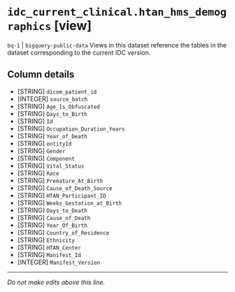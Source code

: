 # `idc_current_clinical.htan_hms_demographics` [view]
`bq-1` | `bigquery-public-data`
Views in this dataset reference the tables in the dataset corresponding to the current IDC version.

## Column details
* [STRING]    `dicom_patient_id`
* [INTEGER]   `source_batch`
* [STRING]    `Age_Is_Obfuscated`
* [STRING]    `Days_to_Birth`
* [STRING]    `Id`
* [STRING]    `Occupation_Duration_Years`
* [STRING]    `Year_of_Death`
* [STRING]    `entityId`
* [STRING]    `Gender`
* [STRING]    `Component`
* [STRING]    `Vital_Status`
* [STRING]    `Race`
* [STRING]    `Premature_At_Birth`
* [STRING]    `Cause_of_Death_Source`
* [STRING]    `HTAN_Participant_ID`
* [STRING]    `Weeks_Gestation_at_Birth`
* [STRING]    `Days_to_Death`
* [STRING]    `Cause_of_Death`
* [STRING]    `Year_Of_Birth`
* [STRING]    `Country_of_Residence`
* [STRING]    `Ethnicity`
* [STRING]    `HTAN_Center`
* [STRING]    `Manifest_Id`
* [INTEGER]   `Manifest_Version`

-------------------------------------------------------------------------------
*Do not make edits above this line.*
